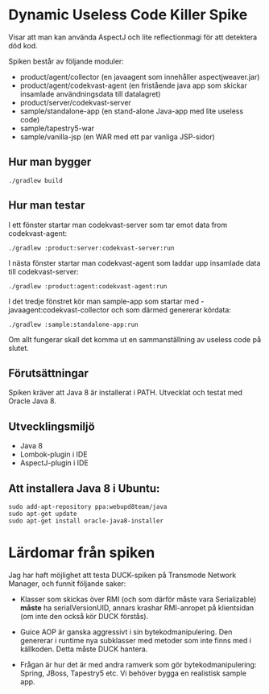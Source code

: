 # Dynamic Useless Code Killer Spike

Visar att man kan använda AspectJ och lite reflectionmagi för att detektera död kod.

Spiken består av följande moduler:

* product/agent/collector (en javaagent som innehåller aspectjweaver.jar)
* product/agent/codekvast-agent (en fristående java app som skickar insamlade användningsdata till datalagret)
* product/server/codekvast-server
* sample/standalone-app (en stand-alone Java-app med lite useless code)
* sample/tapestry5-war
* sample/vanilla-jsp (en WAR med ett par vanliga JSP-sidor)

## Hur man bygger

    ./gradlew build

## Hur man testar

I ett fönster startar man codekvast-server som tar emot data from codekvast-agent:

    ./gradlew :product:server:codekvast-server:run
    
I nästa fönster startar man codekvast-agent som laddar upp insamlade data till codekvast-server:

    ./gradlew :product:agent:codekvast-agent:run

I det tredje fönstret kör man sample-app som startar med -javaagent:codekvast-collector och som därmed genererar kördata:

    ./gradlew :sample:standalone-app:run

Om allt fungerar skall det komma ut en sammanställning av useless code på slutet.

## Förutsättningar

Spiken kräver att Java 8 är installerat i PATH.
Utvecklat och testat med Oracle Java 8.

## Utvecklingsmiljö

* Java 8
* Lombok-plugin i IDE
* AspectJ-plugin i IDE

## Att installera Java 8 i Ubuntu:

    sudo add-apt-repository ppa:webupd8team/java
    sudo apt-get update
    sudo apt-get install oracle-java8-installer

# Lärdomar från spiken

Jag har haft möjlighet att testa DUCK-spiken på Transmode Network Manager, och funnit följande saker:

* Klasser som skickas över RMI (och som därför måste vara Serializable) **måste** ha serialVersionUID, annars krashar RMI-anropet på
klientsidan (om inte den också kör DUCK förstås).

* Guice AOP är ganska aggressivt i sin bytekodmanipulering. Den genererar i runtime nya subklasser med metoder som inte finns med i källkoden.
Detta måste DUCK hantera.

* Frågan är hur det är med andra ramverk som gör bytekodmanipulering: Spring, JBoss, Tapestry5 etc. Vi behöver bygga en realistisk sample app.



